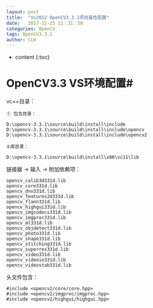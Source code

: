 ```yaml
---
layout: post
title:  "Vs2012 OpenCV3.3.1项目属性配置"
date:   2017-12-25 11：31：50
categories: OpenCV
tags: OpenCV3.3.1    
author: CLH
---
```


* content
{:toc}

# OpenCV3.3 VS环境配置#

	
	
vc++目录：   

	① 包含目录：
	 
	D:\opencv-3.3.1\source\build\install\include 
	D:\opencv-3.3.1\source\build\install\include\opencv 
	D:\opencv-3.3.1\source\build\install\include\opencv2
	
	②库目录： 
	
	D:\opencv-3.3.1\source\build\install\x86\vc11\lib


	
链接器 -> 输入 ->	附加依赖项： 
	
	opencv_calib3d331d.lib
	opencv_core331d.lib
	opencv_dnn331d.lib
	opencv_features2d331d.lib
	opencv_flann331d.lib
	opencv_highgui331d.lib
	opencv_imgcodecs331d.lib
	opencv_imgproc331d.lib
	opencv_ml331d.lib
	opencv_objdetect331d.lib
	opencv_photo331d.lib
	opencv_shape331d.lib
	opencv_stitching331d.lib
	opencv_superres331d.lib
	opencv_video331d.lib
	opencv_videoio331d.lib
	opencv_videostab331d.lib    
        
头文件包含：      

	#include <opencv2/core/core.hpp>
	#include <opencv2/imgproc/imgproc.hpp>
	#include <opencv2/highgui/highgui.hpp>       


